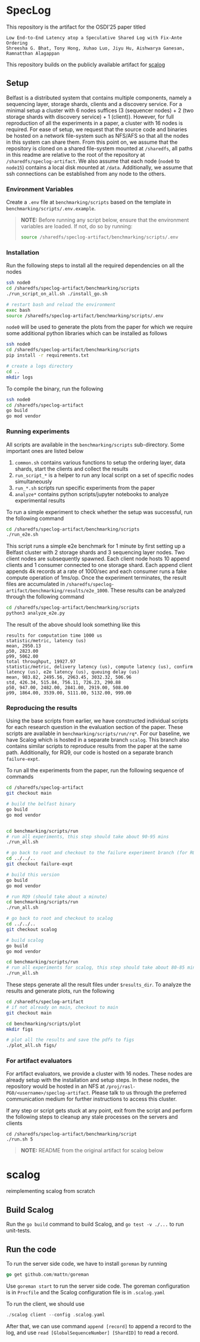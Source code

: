 # SpecLog

This repository is the artifact for the OSDI'25 paper titled 
```
Low End-to-End Latency atop a Speculative Shared Log with Fix-Ante Ordering
Shreesha G. Bhat, Tony Hong, Xuhao Luo, Jiyu Hu, Aishwarya Ganesan, Ramnatthan Alagappan
```
This repository builds on the publicly available artifact for [scalog](https://github.com/scalog/scalog)
## Setup
Belfast is a distributed system that contains multiple components, namely a sequencing layer, storage shards, clients and a discovery service. For a minimal setup a cluster with 6 nodes suffices (3 (sequencer nodes) + 2 (two storage shards with discovery service) + 1 (client)). However, for full reproduction of all the experiments in a paper, a cluster with 16 nodes is required. For ease of setup, we request that the source code and binaries be hosted on a network file-system such as NFS/AFS so that all the nodes in this system can share them. From this point on, we assume that the repository is cloned on a shared file-system mounted at `/sharedfs`, all paths in this readme are relative to the root of the repository at `/sharedfs/speclog-artifact`. We also assume that each node (`node0` to `node15`) contains a local disk mounted at `/data`. Additionally, we assume that ssh connections can be established from any node to the others. 


### Environment Variables
Create a `.env` file at `benchmarking/scripts` based on the template in `benchmarking/scripts/.env.example`. 
> **NOTE:** Before running any script below, ensure that the environment variables are loaded. If not, do so by running:  
> ```bash
> source /sharedfs/speclog-artifact/benchmarking/scripts/.env
> ```

### Installation
Run the following steps to install all the required dependencies on all the nodes
```bash
ssh node0
cd /sharedfs/speclog-artifact/benchmarking/scripts
./run_script_on_all.sh ./install_go.sh

# restart bash and reload the environment 
exec bash 
source /sharedfs/speclog-artifact/benchmarking/scripts/.env
```

`node0` will be used to generate the plots from the paper for which we require some additional python libraries which can be installed as follows
```bash
ssh node0
cd /sharedfs/speclog-artifact/benchmarking/scripts
pip install -r requirements.txt

# create a logs directory
cd ..
mkdir logs
```

To compile the binary, run the following 
```bash
ssh node0
cd /sharedfs/speclog-artifact
go build
go mod vendor
```


### Running experiments
All scripts are available in the `benchmarking/scripts` sub-directory. Some important ones are listed below
1. `common.sh` contains various functions to setup the ordering layer, data shards, start the clients and collect the results
2. `run_script_*` is a helper to run any local script on a set of specific nodes simultaneously
3. `run_*.sh` scripts run specific experiments from the paper 
4. `analyze*` contains python scripts/jupyter notebooks to analyze experimental results

To run a simple experiment to check whether the setup was successful, run the following command

```bash
cd /sharedfs/speclog-artifact/benchmarking/scripts
./run_e2e.sh 
```

This script runs a simple e2e benchmark for 1 minute by first setting up a Belfast cluster with 2 storage shards and 3 sequencing layer nodes. Two client nodes are subsequently spawned. Each client node hosts 10 append clients and 1 consumer connected to one storage shard. Each append client appends 4k records at a rate of 1000/sec and each consumer runs a fake compute operation of 1ms/op. Once the experiment terminates, the result files are accumulated in `/sharedfs/speclog-artifact/benchmarking/results/e2e_1000`. These results can be analyzed through the following command

```bash
cd /sharedfs/speclog-artifact/benchmarking/scripts
python3 analyze_e2e.py
```

The result of the above should look something like this
```
results for computation time 1000 us
statistic/metric, latency (us)
mean, 2950.13
p50, 2823.00
p99, 5062.00
total throughput, 19927.97
statistic/metric, delivery latency (us), compute latency (us), confirm latency (us), e2e latency (us), queuing delay (us)
mean, 983.82, 2495.56, 2963.45, 3032.32, 506.96
std, 426.34, 515.84, 756.11, 726.23, 290.88
p50, 947.00, 2482.00, 2841.00, 2919.00, 508.00
p99, 1864.00, 3539.00, 5111.00, 5132.00, 999.00
```

### Reproducing the results 
Using the base scripts from earlier, we have constructed individual scripts for each research question in the evaluation section of the paper. These scripts are available in 
`benchmarking/scripts/run/rq*`. For our baseline, we have Scalog which is hosted in a separate branch `scalog`. This branch also contains similar scripts to reproduce results from the paper at the same path. Additionally, for RQ9, our code is hosted on a separate branch `failure-expt`.  

To run all the experiments from the paper, run the following sequence of commands
```bash
cd /sharedfs/speclog-artifact
git checkout main

# build the belfast binary 
go build
go mod vendor


cd benchmarking/scripts/run
# run all experiments, this step should take about 90-95 mins
./run_all.sh 

# go back to root and checkout to the failure experiment branch (for RQ9)
cd ../../..
git checkout failure-expt

# build this version
go build
go mod vendor

# run RQ9 (should take about a minute)
cd benchmarking/scripts/run
./run_all.sh 

# go back to root and checkout to scalog
cd ../../..
git checkout scalog

# build scalog 
go build
go mod vendor

cd benchmarking/scripts/run
# run all experiments for scalog, this step should take about 80-85 mins
./run_all.sh 
```

These steps generate all the result files under `$results_dir`. To analyze the results and generate plots, run the following

```bash
cd /sharedfs/speclog-artifact
# if not already on main, checkout to main
git checkout main 

cd benchmarking/scripts/plot
mkdir figs

# plot all the results and save the pdfs to figs
./plot_all.sh figs/
```


### For artifact evaluators

For artifact evaluators, we provide a cluster with 16 nodes. These nodes are already setup with the installation and setup steps. In these nodes, the repository would be hosted in an NFS at `/proj/rasl-PG0/<username>/speclog-artifact`. Please talk to us through the preferred communication medium for further instructions to access this cluster. 

If any step or script gets stuck at any point, exit from the script and perform the following steps to cleanup any stale processes on the servers and clients
```
cd /sharedfs/speclog-artifact/benchmarking/script
./run.sh 5
```

> **NOTE:** README from the original artifact for scalog below

# scalog
reimplementing scalog from scratch

## Build Scalog

Run the `go build` command to build Scalog, and `go test -v ./...` to run
unit-tests.

## Run the code

To run the server side code, we have to install `goreman` by running
```go
go get github.com/mattn/goreman
```

Use `goreman start` to run the server side code. The goreman configuration is
in `Procfile` and the Scalog configuration file is in `.scalog.yaml`

To run the client, we should use
```go
./scalog client --config .scalog.yaml
```

After that, we can use command `append [record]` to append a record to the
log, and use `read [GlobalSequenceNumber] [ShardID]` to read a record.
